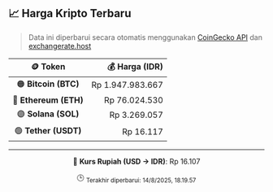 

<!-- HARGA_KRIPTO -->
## 📈 Harga Kripto Terbaru

> Data ini diperbarui secara otomatis menggunakan [CoinGecko API](https://www.coingecko.com/) dan [exchangerate.host](https://exchangerate.host/)

<div align="center">

| 🪙 Token | 💰 Harga (IDR) |
|:------:|---------------:|
| 🟠 **Bitcoin (BTC)**   | Rp 1.947.983.667 |
| 🔵 **Ethereum (ETH)**  | Rp 76.024.530 |
| 🟣 **Solana (SOL)**    | Rp 3.269.057 |
| 🟢 **Tether (USDT)**   | Rp 16.117 |

---

💱 **Kurs Rupiah (USD → IDR)**: Rp 16.107

🕒 <sub>Terakhir diperbarui: 14/8/2025, 18.19.57</sub>

</div>
<!-- /HARGA_KRIPTO -->